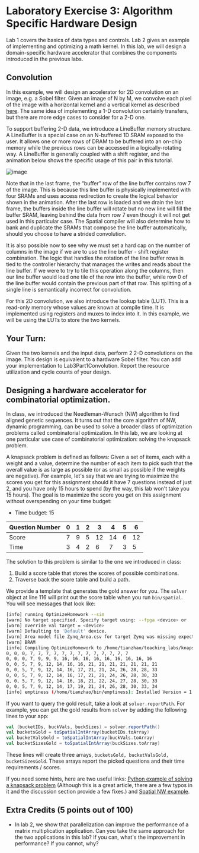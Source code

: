 # Laboratory Exercise 3: Algorithm Specific Hardware Design
Lab 1 covers the basics of data types and controls. Lab 2 gives an example of implementing and optimizing a math kernel. In this lab, we will design a domain-specific hardware accelerator that combines the components introduced in the previous labs.

## Convolution
In this example, we will design an accelerator for 2D convolution on an image, e.g. a Sobel filter. Given an image of N by M, we convolve each pixel of the image with a horizontal kernel and a vertical kernel as described [here](https://en.wikipedia.org/wiki/Sobel_operator). The same idea of implementing a 1-D convolution certainly transfers, but there are more edge cases to consider for a 2-D one. 

To support buffering 2-D data, we introduce a LineBuffer memory structure. A LineBuffer is a special case on an N-buffered 1D SRAM exposed to the user. It allows one or more rows of DRAM to be buffered into an on-chip memory while the previous rows can be accessed in a logically-rotating way. A LineBuffer is generally coupled with a shift register, and the animation below shows the specific usage of this pair in this tutorial.

![image](./img/lbsr.gif)

Note that in the last frame, the “buffer” row of the line buffer contains row 7 of the image. This is because this line buffer is physically implemented with four SRAMs and uses access redirection to create the logical behavior shown in the animation. After the last row is loaded and we drain the last frame, the buffers inside the line buffer will rotate but no new line will fill the buffer SRAM, leaving behind the data from row 7 even though it will not get used in this particular case. The Spatial compiler will also determine how to bank and duplicate the SRAMs that compose the line buffer automatically, should you choose to have a strided convolution.

It is also possible now to see why we must set a hard cap on the number of columns in the image if we are to use the line buffer - shift register combination. The logic that handles the rotation of the line buffer rows is tied to the controller hierarchy that manages the writes and reads about the line buffer. If we were to try to tile this operation along the columns, then our line buffer would load one tile of the row into the buffer, while row 0 of the line buffer would contain the previous part of that row. This splitting of a single line is semantically incorrect for convolution.

For this 2D convolution, we also introduce the lookup table (LUT). This is a read-only memory whose values are known at compile time. It is implemented using registers and muxes to index into it. In this example, we will be using the LUTs to store the two kernels.

## Your Turn:
Given the two kernels and the input data, perform 2 2-D convolutions on the image. This design is equivalent to a hardware Sobel filter. You can add your implementation to Lab3Part1Convolution. Report the resource utilization and cycle counts of your design.


## Designing a hardware accelerator for combinatorial optimization.
In class, we introduced the Needleman-Wunsch (NW) algorithm to find aligned genetic sequences. It turns out that the core algorithm of NW, dynamic programming, can be used to solve a broader class of optimization problems called combinatorial optimization. In this lab, we are looking at one particular use case of combinatorial optimization: solving the knapsack problem. 

A knapsack problem is defined as follows: Given a set of items, each with a weight and a value, determine the number of each item to pick such that the overall value is as large as possible (or as small as possible if the weights are negative). For example, let's say that we are trying to maximize the scores you get for this assignment should it have 7 questions instead of just 2, and you have only 15 hours to spend (by the way, this lab won't take you 15 hours). The goal is to maximize the score you get on this assignment without overspending on your time budget:
* Time budget: 15

| Question Number | 0 | 1 | 2 | 3 | 4 | 5 | 6 |
| --------------- | - | - | - | - | - | - | - |
|   Score         | 7 | 9 | 5 | 12| 14| 6 | 12|
|   Time          | 3 | 4 | 2 | 6 | 7 | 3 | 5 | 

The solution to this problem is similar to the one we introduced in class: 
1. Build a score table that stores the scores of possible combinations.
2. Traverse back the score table and build a path.

We provide a template that generates the gold answer for you. The `solver` object at line 116 will print out the score table when you run `bin/spatial`. You will see messages that look like:
```bash
[info] running OptimizeHomework --sim
[warn] No target specified. Specify target using: --fpga <device> or
[warn] override val target = <device>
[warn] Defaulting to 'Default' device.
[warn] Area model file Zynq_Area.csv for target Zynq was missing expected fields: 
[warn] BRAM
[info] Compiling OptimizeHomework to /home/tianzhao/teaching_labs/knapsack/gen/OptimizeHomework/
0, 0, 0, 7, 7, 7, 7, 7, 7, 7, 7, 7, 7, 7, 7, 7
0, 0, 0, 7, 9, 9, 9, 16, 16, 16, 16, 16, 16, 16, 16, 16
0, 0, 5, 7, 9, 12, 14, 16, 16, 21, 21, 21, 21, 21, 21, 21
0, 0, 5, 7, 9, 12, 14, 16, 17, 21, 21, 24, 26, 28, 28, 33
0, 0, 5, 7, 9, 12, 14, 16, 17, 21, 21, 24, 26, 28, 30, 33
0, 0, 5, 7, 9, 12, 14, 16, 18, 21, 22, 24, 27, 28, 30, 33
0, 0, 5, 7, 9, 12, 14, 17, 19, 21, 24, 26, 28, 30, 33, 34
[info] emptiness (/home/tianzhao/bin/emptiness): Installed Version = 1.2, Required Version = 1.2
```

If you want to query the gold result, take a look at `solver.reportPath`. For example, you can get the gold results from `solver` by adding the following lines to your app:
```scala
val (bucketIDs, buckVals, buckSizes) = solver.reportPath()
val bucketsGold = toSpatialIntArray(bucketIDs.toArray)
val bucketValsGold = toSpatialIntArray(buckVals.toArray)
val bucketSizesGold = toSpatialIntArray(buckSizes.toArray)
```
These lines will create three arrays, `bucketsGold, bucketValsGold, bucketSizesGold`. These arrays report the picked questions and their time requirements / scores.


If you need some hints, here are two useful links:
[Python example of solving a knapsack problem](https://dev.to/downey/solving-the-knapsack-problem-with-dynamic-programming-4hce) (Although this is a great article, there are a few typos in it and the discussion section provide a few fixes.) and 
[Spatial NW example](https://spatial-lang.org/nwsw).



## Extra Credits (5 points out of 100)
* In lab 2, we show that parallelization can improve the performance of a matrix multiplication application. Can you take the same approach for the two applications in this lab? If you can, what's the improvement in performance? If you cannot, why?
